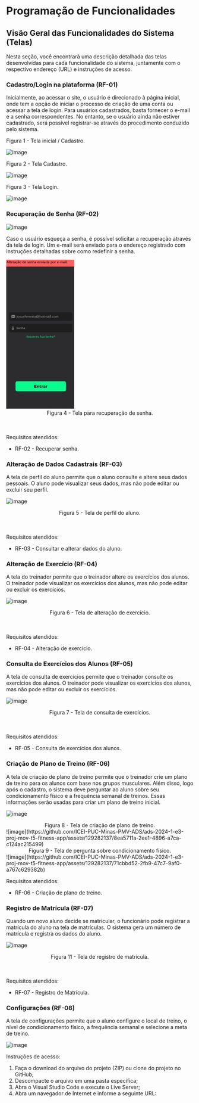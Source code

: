 <h1>Programação de Funcionalidades</h1>

<h2>Visão Geral das Funcionalidades do Sistema (Telas)</h2>

Nesta seção, você encontrará uma descrição detalhada das telas desenvolvidas para cada funcionalidade do sistema, juntamente com o respectivo endereço (URL) e instruções de acesso.

<h3>Cadastro/Login na plataforma (RF-01)</h3>

Inicialmente, ao acessar o site, o usuário é direcionado à página inicial, onde tem a opção de iniciar o processo de criação de uma conta ou acessar a tela de login. Para usuários cadastrados, basta fornecer o e-mail e a senha correspondentes. No entanto, se o usuário ainda não estiver cadastrado, será possível registrar-se através do procedimento conduzido pelo sistema.

</h3>Figura 1 - Tela inicial / Cadastro.</h3>

![image](https://github.com/ICEI-PUC-Minas-PMV-ADS/ads-2024-1-e3-proj-mov-t5-fitness-app/assets/129282137/454f14ac-8227-4986-9cab-d728c0876d46)

</h3>Figura 2 - Tela Cadastro.</h3>

![image](https://github.com/ICEI-PUC-Minas-PMV-ADS/ads-2024-1-e3-proj-mov-t5-fitness-app/assets/129282137/27f6e608-f6ca-430a-863d-e6df329eab5c)

</h3>Figura 3 - Tela Login.</h3>

![image](https://github.com/ICEI-PUC-Minas-PMV-ADS/ads-2024-1-e3-proj-mov-t5-fitness-app/assets/129282137/1cb48c4f-b92c-4094-a57d-52302fce5bab)

<h3>Recuperação de Senha (RF-02)</h3>

![image](https://github.com/ICEI-PUC-Minas-PMV-ADS/ads-2024-1-e3-proj-mov-t5-fitness-app/assets/129282137/27d7ff87-2877-48c4-ae30-4125993d0af3)

Caso o usuário esqueça a senha, é possível solicitar a recuperação através da tela de login. Um e-mail será enviado para o endereço registrado com instruções detalhadas sobre como redefinir a senha.

<img src="img/recuperar_senha.jpeg" alt="Recuperar Senha" title="Recuperar Senha" height="400"/>
<center>Figura 4 - Tela para recuperação de senha.</center>
<br><br>

Requisitos atendidos:
- RF-02 - Recuperar senha.

<h3>Alteração de Dados Cadastrais (RF-03)</h3>

A tela de perfil do aluno permite que o aluno consulte e altere seus dados pessoais. O aluno pode visualizar seus dados, mas não pode editar ou excluir seu perfil.

![image](https://github.com/ICEI-PUC-Minas-PMV-ADS/ads-2024-1-e3-proj-mov-t5-fitness-app/assets/129282137/83d4d9ae-b1ea-42fa-b7d7-4e4c44253c64)

<center>Figura 5 - Tela de perfil do aluno.</center>
<br><br>

Requisitos atendidos:
- RF-03 - Consultar e alterar dados do aluno.

<h3>Alteração de Exercício (RF-04)</h3>

A tela do treinador permite que o treinador altere os exercícios dos alunos. O treinador pode visualizar os exercícios dos alunos, mas não pode editar ou excluir os exercícios.

![image](https://github.com/ICEI-PUC-Minas-PMV-ADS/ads-2024-1-e3-proj-mov-t5-fitness-app/assets/129282137/1782614d-1ae2-4683-ab9a-af52427a69c5)

<center>Figura 6 - Tela de alteração de exercício.</center>
<br><br>

Requisitos atendidos:
- RF-04 - Alteração de exercício.

<h3>Consulta de Exercícios dos Alunos (RF-05)</h3>

A tela de consulta de exercícios permite que o treinador consulte os exercícios dos alunos. O treinador pode visualizar os exercícios dos alunos, mas não pode editar ou excluir os exercícios.

![image](https://github.com/ICEI-PUC-Minas-PMV-ADS/ads-2024-1-e3-proj-mov-t5-fitness-app/assets/129282137/85f8c79f-958c-4b2d-a0be-53243c724f3c)

<center>Figura 7 - Tela de consulta de exercícios.</center>
<br><br>

Requisitos atendidos:
- RF-05 - Consulta de exercícios dos alunos.

<h3>Criação de Plano de Treino (RF-06)</h3>

A tela de criação de plano de treino permite que o treinador crie um plano de treino para os alunos com base nos grupos musculares. Além disso, logo após o cadastro, o sistema deve perguntar ao aluno sobre seu condicionamento físico e a frequência semanal de treinos. Essas informações serão usadas para criar um plano de treino inicial.

![image](https://github.com/ICEI-PUC-Minas-PMV-ADS/ads-2024-1-e3-proj-mov-t5-fitness-app/assets/129282137/4c858d43-ff54-4384-a5b8-f151cc0b743e)

<center>Figura 8 - Tela de criação de plano de treino.</center>
![image](https://github.com/ICEI-PUC-Minas-PMV-ADS/ads-2024-1-e3-proj-mov-t5-fitness-app/assets/129282137/8ea5711a-2ee1-4896-a7ca-c124ac215499)
<center>Figura 9 - Tela de pergunta sobre condicionamento físico.</center>
![image](https://github.com/ICEI-PUC-Minas-PMV-ADS/ads-2024-1-e3-proj-mov-t5-fitness-app/assets/129282137/71cbbd52-2fb9-47c7-9af0-a767c629382b)

Requisitos atendidos:
- RF-06 - Criação de plano de treino.

<h3>Registro de Matrícula (RF-07)</h3>

Quando um novo aluno decide se matricular, o funcionário pode registrar a matrícula do aluno na tela de matrículas. O sistema gera um número de matrícula e registra os dados do aluno.

![image](https://github.com/ICEI-PUC-Minas-PMV-ADS/ads-2024-1-e3-proj-mov-t5-fitness-app/assets/129282137/d231020c-bdfc-486a-a565-898d313e1f67)

<center>Figura 11 - Tela de registro de matrícula.</center>
<br><br>

Requisitos atendidos:
- RF-07 - Registro de Matrícula.

<h3>Configurações (RF-08)</h3>

A tela de configurações permite que o aluno configure o local de treino, o nível de condicionamento físico, a frequência semanal e selecione a meta de treino.

![image](https://github.com/ICEI-PUC-Minas-PMV-ADS/ads-2024-1-e3-proj-mov-t5-fitness-app/assets/129282137/1316bc5f-36ef-4ea0-8ea4-b97dc2b0de7c)

Instruções de acesso:<br>
1. Faça o download do arquivo do projeto (ZIP) ou clone do projeto no GitHub;<br>
2. Descompacte o arquivo em uma pasta específica;<br>
3. Abra o Visual Studio Code e execute o Live Server; <br>
4. Abra um navegador de Internet e informe a seguinte URL: 
